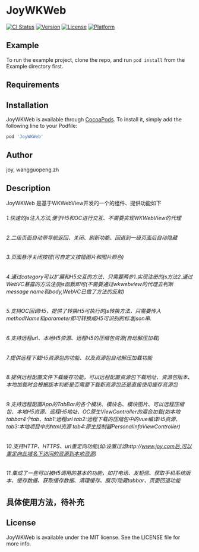# JoyWKWeb

[![CI Status](https://img.shields.io/travis/joy/JoyWKWeb.svg?style=flat)](https://travis-ci.org/joy/JoyWKWeb)
[![Version](https://img.shields.io/cocoapods/v/JoyWKWeb.svg?style=flat)](https://cocoapods.org/pods/JoyWKWeb)
[![License](https://img.shields.io/cocoapods/l/JoyWKWeb.svg?style=flat)](https://cocoapods.org/pods/JoyWKWeb)
[![Platform](https://img.shields.io/cocoapods/p/JoyWKWeb.svg?style=flat)](https://cocoapods.org/pods/JoyWKWeb)

## Example

To run the example project, clone the repo, and run `pod install` from the Example directory first.

## Requirements

## Installation

JoyWKWeb is available through [CocoaPods](https://cocoapods.org). To install
it, simply add the following line to your Podfile:

```ruby
pod 'JoyWKWeb'
```

## Author
joy, wangguopeng.zh

## Description
JoyWKWeb 是基于WKWebView开发的一个的组件、提供功能如下

###### 1.快速的js注入方法,便于H5和OC进行交互、不需要实现WKWebView的代理
###### 2.二级页面自动带导航返回、关闭、刷新功能、回退到一级页面后自动隐藏
###### 3.页面悬浮关闭按钮(可自定义按钮图片和图片颜色)
###### 4.通过category可以扩展和H5交互的方法、只需要两步1.实现注册的js方法2.通过WebVC暴露的方法注册js函数即可(不需要通过wkwebview的代理去判断message name和body,WebVC已做了方法的反射)
###### 5.支持OC回调H5，提供了转换H5可执行的js转换方法，只需要传入methodName和parameter即可转换成H5可识别的标准json串.
###### 6.支持远程url、本地H5资源、远程H5的压缩包资源(自动解压加载)
###### 7.提供远程下载H5资源包的功能、以及资源包自动解压加载功能
###### 8.提供远程配置文件下载缓存功能，可以远程配置资源包下载地址、资源包版本、本地加载时会根据版本判断是否需要下载新资源包还是直接使用缓存资源包
###### 9.支持远程配置App的TabBar的各个模块、模块名、模块图片、可以远程压缩包、本地H5资源、远程H5地址、OC原生ViewController的混合加载(如本地tabbar4个tab、tab1:远程url tab2:远程下载的压缩包中的vue编译H5资源、tab3:本地项目中的html资源 tab4:原生控制器PersonalInfoViewController)
###### 10.支持HTTP、HTTPS、url重定向功能(如:设置过滤http://www.joy.com后,可以重定向此域名下访问的资源到本地资源)
###### 11.集成了一些可以被H5调用的基本的功能，如打电话、发短信、获取手机系统版本、缓存数据、获取缓存数据、清理缓存、展示/隐藏tabbar、页面回退功能

## 具体使用方法，待补充

## License

JoyWKWeb is available under the MIT license. See the LICENSE file for more info.
